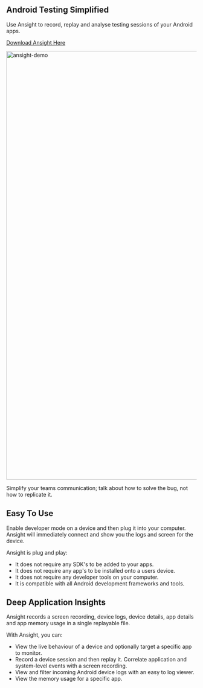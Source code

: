 ## Android Testing Simplified

Use Ansight to record, replay and analyse testing sessions of your Android apps.

[Download Ansight Here](https://github.com/Ansight/ansight.releases/releases/latest)

<img width="1136" alt="ansight-demo" src="https://user-images.githubusercontent.com/3260473/231393143-430889cb-afd7-400c-978c-e6c3b8a6ff5c.png">

Simplify your teams communication; talk about how to solve the bug, not how to replicate it.

## Easy To Use

Enable developer mode on a device and then plug it into your computer. Ansight will immediately connect and show you the logs and screen for the device.

Ansight is plug and play:

 * It does not require any SDK's to be added to your apps.
 * It does not require any app's to be installed onto a users device.
 * It does not require any developer tools on your computer.
 * It is compatible with all Android development frameworks and tools.

## Deep Application Insights

Ansight records a screen recording, device logs, device details, app details and app memory usage in a single replayable file.

With Ansight, you can:

 * View the live behaviour of a device and optionally target a specific app to monitor.
 * Record a device session and then replay it. Correlate application and system-level events with a screen recording.
 * View and filter incoming Android device logs with an easy to log viewer.
 * View the memory usage for a specific app.
